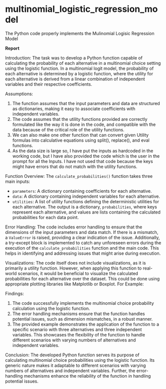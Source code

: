 # multinomial_logistic_regression_model
The Python code properly implements the Mulinomial Logisic Regression Model 

**Report**

Introduction: 
The task was to develop a Python function capable of calculating the probability of each alternative in a multinomial choice setting using the logistic function. In a multinomial logit model, the probability of each alternative is determined by a logistic function, where the utility for each alternative is derived from a linear combination of independent variables and their respective coefficients.

Assumptions:
1. The function assumes that the input parameters and data are structured as dictionaries, making it easy to associate coefficients with independent variables.
2. The code assumes that the utility functions provided are correctly formulated like the way it is done in the code, and compatible with the data because of the critical role of the utility functions. 
3. We can also make one other function that can convert given Utility formulas into calculative equations using split(), replace(), and eval functions. 
4. As the data size is large so, I have put the inputs as hardcoded in the working code, but I have also provided the code which is the user in the prompt for all the Inputs. I have not used that code because the keys might have errors that do not match with the utility functions.  

Function Overview:
The `calculate_probabilities()` function takes three main inputs:
- `parameters`: A dictionary containing coefficients for each alternative.
- `data`: A dictionary containing independent variables for each alternative.
- `utilities`: A list of utility functions defining the deterministic utilities for each alternative.
The output is a dictionary, `probabilities`, where keys represent each alternative, and values are lists containing the calculated probabilities for each data point.


Error Handling: 
The code includes error handling to ensure that the dimensions of the input parameters and data match. If there is a mismatch, a `ValueError` is raised, providing a clear indication of the issue.
Additionally, a try-except block is implemented to catch any unforeseen errors during the execution of the `calculate_probabilities` function and the main code. This helps in identifying and addressing issues that might arise during execution.

Visualizations:
The code itself does not include visualizations, as it is primarily a utility function. However, when applying this function to real-world scenarios, it would be beneficial to visualize the calculated probabilities for each alternative over the dataset. This could be done using appropriate plotting libraries like Matplotlib or Boxplot.
For Example:  
 

Findings:
1. The code successfully implements the multinomial choice probability calculation using the logistic function.   
2. The error handling mechanisms ensure that the function handles potential issues, such as dimension mismatches, in a robust manner.
3. The provided example demonstrates the application of the function to a specific scenario with three alternatives and three independent variables. This showcases the flexibility of the function to handle different scenarios with varying numbers of alternatives and independent variables.


Conclusion:
The developed Python function serves its purpose of calculating multinomial choice probabilities using the logistic function. Its generic nature makes it adaptable to different scenarios with varying numbers of alternatives and independent variables. Further, the error-handling mechanisms enhance the reliability of the function in handling potential issues.
